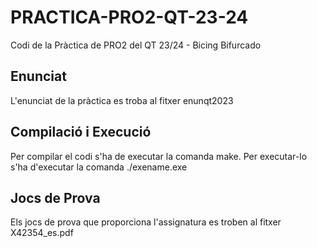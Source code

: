 # PRACTICA-PRO2-QT-23-24

Codi de la Pràctica de PRO2 del QT 23/24 - Bicing Bifurcado

## Enunciat

L'enunciat de la pràctica es troba al fitxer enunqt2023

## Compilació i Execució

Per compilar el codi s'ha de executar la comanda make.
Per executar-lo s'ha d'executar la comanda ./exename.exe

## Jocs de Prova

Els jocs de prova que proporciona l'assignatura es troben al fitxer X42354_es.pdf
